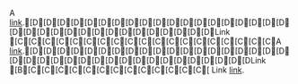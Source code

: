 A [link](http://example.com "Title").[D[D[D[D[D[D[D[D[D[D[D[D[D[D[D[D[D[D[D[D[D[D[D[D[D[D[D[D[D[D[D[D[D[DLink [C[C[C[C[C[C[C[C[C[C[C[C[C[C[C[C[C[C[CA [link](http://example.com "Title").[D[D[D[D[D[D[D[D[D[D[D[D[D[D[D[D[D[D[D[D[D[D[D[D[D[D[D[D[D[D[D[D[D[D[D[D[DLink       [B[C[C[C[C[C[C[C[C[C[C[C[C[C[
Link [link](http://example.com "Title").
